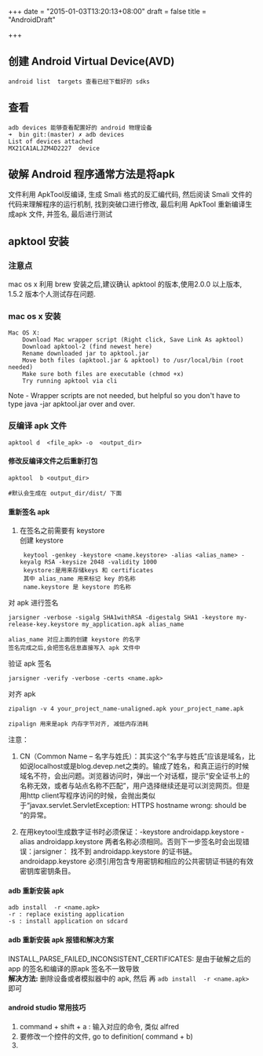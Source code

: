 +++
date = "2015-01-03T13:20:13+08:00"
draft = false
title = "AndroidDraft"

+++

## 创建 Android Virtual Device(AVD)

    android list  targets 查看已经下载好的 sdks
    
## 查看
    
    adb devices 能够查看配置好的 android 物理设备
    ➜  bin git:(master) ✗ adb devices
    List of devices attached
    MX21CA1ALJZM4D2227	device
    
<!--more-->
   
## 破解 Android 程序通常方法是将apk   
文件利用 ApkTool反编译, 生成 Smali 格式的反汇编代码, 然后阅读 Smali 文件的代码来理解程序的运行机制, 找到突破口进行修改, 最后利用 ApkTool 重新编译生成apk 文件, 并签名, 最后进行测试

## apktool 安装  
### 注意点  
mac os x 利用 brew 安装之后,建议确认 apktool 的版本,使用2.0.0 以上版本, 1.5.2 版本个人测试存在问题.  
### mac os x  安装
    Mac OS X:
        Download Mac wrapper script (Right click, Save Link As apktool)
        Download apktool-2 (find newest here)
        Rename downloaded jar to apktool.jar
        Move both files (apktool.jar & apktool) to /usr/local/bin (root needed)
        Make sure both files are executable (chmod +x)
        Try running apktool via cli 

Note - Wrapper scripts are not needed, but helpful so you don't have to type java -jar apktool.jar over and over. 

### 反编译 apk 文件

    apktool d  <file_apk> -o  <output_dir>
    
#### 修改反编译文件之后重新打包
    
    apktool  b <output_dir> 
    
    #默认会生成在 output_dir/dist/ 下面
    
#### 重新签名 apk 
1. 在签名之前需要有 keystore   
创建 keystore 

        keytool -genkey -keystore <name.keystore> -alias <alias_name> -keyalg RSA -keysize 2048 -validity 1000  
        keystore:是用来存储keys 和 certificates
        其中 alias_name 用来标记 key 的名称
        name.keystore 是 keystore 的名称
    
对 apk 进行签名  
    
    jarsigner -verbose -sigalg SHA1withRSA -digestalg SHA1 -keystore my-release-key.keystore my_application.apk alias_name
    
    alias_name 对应上面的创建 keystore 的名字
    签名完成之后,会把签名信息直接写入 apk 文件中
    
验证 apk 签名

    jarsigner -verify -verbose -certs <name.apk>
  
对齐 apk

    zipalign -v 4 your_project_name-unaligned.apk your_project_name.apk
    
    zipalign 用来是apk 内存字节对齐, 减低内存消耗
    
 注意：

1. CN（Common Name – 名字与姓氏）：其实这个“名字与姓氏”应该是域名，比如说localhost或是blog.devep.net之类的。输成了姓名，和真正运行的时候域名不符，会出问题。浏览器访问时，弹出一个对话框，提示“安全证书上的名称无效，或者与站点名称不匹配”，用户选择继续还是可以浏览网页。但是用http client写程序访问的时候，会抛出类似于“javax.servlet.ServletException: HTTPS hostname wrong: should be ”的异常。

2. 在用keytool生成数字证书时必须保证：-keystore androidapp.keystore -alias androidapp.keystore 两者名称必须相同。否则下一步签名时会出现错误：jarsigner： 找不到 androidapp.keystore 的证书链。androidapp.keystore 必须引用包含专用密钥和相应的公共密钥证书链的有效密钥库密钥条目。


#### adb 重新安装 apk

    adb install  -r <name.apk> 
    -r : replace existing application
    -s : install application on sdcard
    
#### adb 重新安装 apk 报错和解决方案

INSTALL_PARSE_FAILED_INCONSISTENT_CERTIFICATES: 
是由于破解之后的 app 的签名和编译的原apk 签名不一致导致  
**解决方法:** 删除设备或者模拟器中的 apk, 然后 再 `adb install  -r <name.apk> ` 即可



#### android studio 常用技巧
1. command + shift + a : 输入对应的命令, 类似 alfred
2. 要修改一个控件的文件, go to definition( command + b)
3. 
